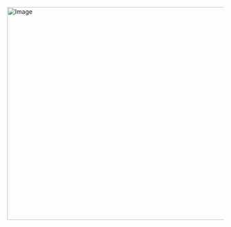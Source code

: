 <img width="1024" height="495" alt="Image" src="https://github.com/user-attachments/assets/67b35b52-9f0f-44ff-ac5e-b55f8f732f3e" />